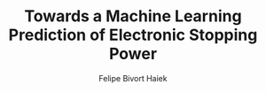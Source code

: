 ---
paperId: 4
author: Felipe Bivort Haiek
publicationauthor: Bivort Haiek, F. et al.
title: Towards a Machine Learning Prediction of Electronic Stopping Power
pdf: 4_CameraReady.pdf
poster: 4_CameraReady_poster.pdf
pitch: https://www.youtube.com/watch?v=p2x44EZ75iI&list=PLFHvi5sdWF5UgS5C9jOBxAXwB7XnLafO9&index=5&ab_channel=LatinXinAI
alt: --
type: Oral
topic: 
subtopic: 
link: https://doi.org/10.52591/lxai202211281
conference: neurips
year: 2022
tags: neurips-2022-op
location: New Orleans, USA
---